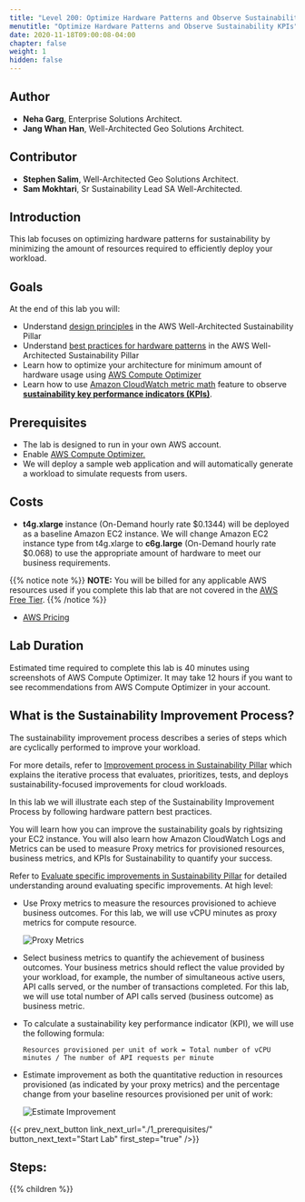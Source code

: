 ```yaml
---
title: "Level 200: Optimize Hardware Patterns and Observe Sustainability KPIs"
menutitle: "Optimize Hardware Patterns and Observe Sustainability KPIs"
date: 2020-11-18T09:00:08-04:00
chapter: false
weight: 1
hidden: false
---
```

## Author

- **Neha Garg**, Enterprise Solutions Architect.
- **Jang Whan Han**, Well-Architected Geo Solutions Architect.

## Contributor
- **Stephen Salim**, Well-Architected Geo Solutions Architect.
- **Sam Mokhtari**, Sr Sustainability Lead SA Well-Architected.

## Introduction

This lab focuses on optimizing hardware patterns for sustainability by minimizing the amount of resources required to efficiently deploy your workload.

## Goals
At the end of this lab you will:

* Understand [design principles](https://docs.aws.amazon.com/wellarchitected/latest/sustainability-pillar/design-principles-for-sustainability-in-the-cloud.html) in the AWS Well-Architected Sustainability Pillar 
* Understand [best practices for hardware patterns](https://docs.aws.amazon.com/wellarchitected/latest/sustainability-pillar/hardware-patterns.html) in the AWS Well-Architected Sustainability Pillar
* Learn how to optimize your architecture for minimum amount of hardware usage using [AWS Compute Optimizer](https://aws.amazon.com/aws-cost-management/aws-cost-optimization/right-sizing/)
* Learn how to use [Amazon CloudWatch  metric math](https://docs.aws.amazon.com/AmazonCloudWatch/latest/monitoring/using-metric-math.html) feature to observe **[sustainability key performance indicators (KPIs)](https://docs.aws.amazon.com/wellarchitected/latest/sustainability-pillar/evaluate-specific-improvements.html#key-performance-indicators)**. 

## Prerequisites

* The lab is designed to run in your own AWS account.
* Enable [AWS Compute Optimizer.](https://aws.amazon.com/compute-optimizer/) 
* We will deploy a sample web application and will automatically generate a workload  to simulate requests from users.

## Costs
* **t4g.xlarge** instance (On-Demand hourly rate $0.1344) will be deployed as a baseline Amazon EC2 instance. We will change Amazon EC2 instance type from t4g.xlarge to **c6g.large** (On-Demand hourly rate $0.068) to use the appropriate amount of hardware to meet our business requirements.

{{% notice note %}}
**NOTE:** You will be billed for any applicable AWS resources used if you complete this lab that are not covered in the [AWS Free Tier](https://aws.amazon.com/free/).
{{% /notice %}}
* [AWS Pricing](https://aws.amazon.com/pricing/)

## Lab Duration
Estimated time required to complete this lab is 40 minutes using screenshots of AWS Compute Optimizer.
It may take 12 hours if you want to see recommendations from AWS Compute Optimizer in your account. 

## What is the Sustainability Improvement Process?
The sustainability improvement process describes a series of steps which are cyclically performed to improve your workload.

For more details, refer to [Improvement process in Sustainability Pillar](https://docs.aws.amazon.com/wellarchitected/latest/sustainability-pillar/improvement-process.html) which explains the iterative process that evaluates, prioritizes, tests, and deploys sustainability-focused improvements for cloud workloads.

In this lab we will illustrate each step of the Sustainability Improvement Process by following hardware pattern best practices.

You will learn how you can improve the sustainability goals by rightsizing your EC2 instance. You will also learn how Amazon CloudWatch Logs and Metrics can be used to measure Proxy metrics for provisioned resources, business metrics, and KPIs for Sustainability to quantify your success.

Refer to [Evaluate specific improvements in Sustainability Pillar](https://docs.aws.amazon.com/wellarchitected/latest/sustainability-pillar/evaluate-specific-improvements.html) for detailed understanding around evaluating specific improvements. At high level:
* Use Proxy metrics to measure the resources provisioned to achieve business outcomes. For this lab, we will use vCPU minutes as proxy metrics for compute resource.

  ![Proxy Metrics](/Sustainability/300_optimize_data_pattern_using_redshift_data_sharing/lab-0/images/proxy_metrics_type.png?classes=lab_picture_small)

* Select business metrics to quantify the achievement of business outcomes. Your business metrics should reflect the value provided by your workload, for example, the number of simultaneous active users, API calls served, or the number of transactions completed. For this lab, we will use total number of API calls served (business outcome) as business metric.

* To calculate a sustainability key performance indicator (KPI), we will use the following formula:

    ```
    Resources provisioned per unit of work = Total number of vCPU minutes / The number of API requests per minute
    ```

* Estimate improvement as both the quantitative reduction in resources provisioned (as indicated by your proxy metrics) and the percentage change from your baseline resources provisioned per unit of work:

    ![Estimate Improvement](/Sustainability/200_optimize_ec2_using_cloudwatch_compute_optimizer/Images/section0/EstimateImprovement.png?classes=lab_picture_small)


{{< prev_next_button link_next_url="./1_prerequisites/" button_next_text="Start Lab" first_step="true" />}}

## Steps:
{{% children  %}}
